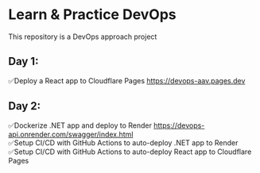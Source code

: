 # Learn & Practice DevOps

This repository is a DevOps approach project

## Day 1:

✅Deploy a React app to Cloudflare Pages https://devops-aav.pages.dev

## Day 2:

✅Dockerize .NET app and deploy to Render https://devops-api.onrender.com/swagger/index.html</br>
✅Setup CI/CD with GitHub Actions to auto-deploy .NET app to Render</br>
✅Setup CI/CD with GitHub Actions to auto-deploy React app to Cloudflare Pages
